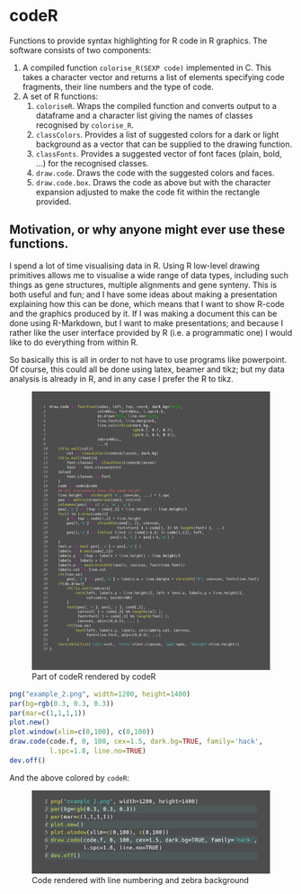 # codeR

Functions to provide syntax highlighting for R code in R
graphics. The software consists of two components:

1. A compiled function `colorise_R(SEXP code)` implemented in
   C. This takes a character vector and returns a list of
   elements specifying code fragments, their line numbers and
   the type of code.
2. A set of R functions:
   1. `coloriseR`. Wraps the compiled function and converts
      output to a dataframe and a character list giving the
      names of classes recognised by `colorise_R`.
   2. `classColors`. Provides a list of suggested colors for
      a dark or light background as a vector that can be supplied
      to the drawing function.
   3. `classFonts`. Provides a suggested vector of font faces
      (plain, bold, ...) for the recognised classes.
   4. `draw.code`. Draws the code with the suggested colors and
      faces.
   5. `draw.code.box`. Draws the code as above but with the character
      expansion adjusted to make the code fit within the rectangle
      provided.

## Motivation, or why anyone might ever use these functions.
I spend a lot of time visualising data in R. Using R low-level
drawing primitives allows me to visualise a wide range of data
types, including such things as gene structures, multiple alignments
and gene synteny. This is both useful and fun; and I have some
ideas about making a presentation explaining how this can be done,
which means that I want to show R-code and the graphics produced
by it. If I was making a document this can be done using R-Markdown,
but I want to make presentations; and because I rather like
the user interface provided by R (i.e. a programmatic one) I
would like to do everything from within R.

So basically this is all in order to not have to use programs
like powerpoint. Of course, this could all be done using latex,
beamer and tikz; but my data analysis is already in R, and in
any case I prefer the R to tikz.

<figure>
	<img src="example_2.png" width="700">
	<figcaption>Part of codeR rendered by codeR
	</figcaption>
</figure>

```R
png("example_2.png", width=1200, height=1400)
par(bg=rgb(0.3, 0.3, 0.3)) 
par(mar=c(1,1,1,1))
plot.new()
plot.window(xlim=c(0,100), c(0,100))
draw.code(code.f, 0, 100, cex=1.5, dark.bg=TRUE, family='hack',
          l.spc=1.8, line.no=TRUE)
dev.off()

```

And the above colored by `codeR`:
<figure>
	<img src="png_example_1.png" width="700">
	<figcaption>Code rendered with line numbering and zebra background
	</figcaption>
</figure>
